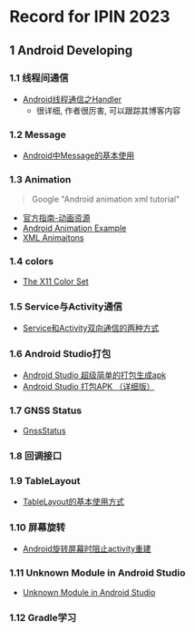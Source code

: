 # Record for IPIN 2023

## 1 Android Developing

### 1.1 线程间通信

- [Android线程通信之Handler](https://blog.csdn.net/xiao_nian/article/details/81011361?spm=1001.2014.3001.5506)
    - 很详细, 作者很厉害, 可以跟踪其博客内容
    
### 1.2 Message

- [Android中Message的基本使用](https://blog.csdn.net/weixin_43778720/article/details/88072118)

### 1.3 Animation

>
> Google "Android animation xml tutorial"
> 

- [官方指南-动画资源](https://developer.android.com/guide/topics/resources/animation-resource#Property)
- [Android Animation Example](https://www.digitalocean.com/community/tutorials/android-animation-example)
- [XML Animaitons](https://www.raywenderlich.com/books/android-animations-by-tutorials/v1.0/chapters/3-xml-animations)

### 1.4 colors

- [The X11 Color Set](http://cng.seas.rochester.edu/CNG/docs/x11color.html)

### 1.5 Service与Activity通信

- [Service和Activity双向通信的两种方式](https://github.com/gitEkko/MyApplication)

### 1.6 Android Studio打包

- [Android Studio 超级简单的打包生成apk](https://blog.csdn.net/woaichimahua/article/details/54427528)
- [Android Studio 打包APK （详细版）](https://blog.csdn.net/qq_38436214/article/details/112288954)

### 1.7 GNSS Status

- [GnssStatus](https://developer.android.com/reference/android/location/GnssStatus)

### 1.8 回调接口

### 1.9 TableLayout

- [TableLayout的基本使用方式](https://blog.csdn.net/BASIC_DU/article/details/73441167)

### 1.10 屏幕旋转

- [Android旋转屏幕时阻止activity重建](https://blog.csdn.net/u011421608/article/details/50883665)

### 1.11 Unknown Module in Android Studio

- [Unknown Module in Android Studio](https://stackoverflow.com/questions/71769500/unknown-module-in-android-studio)

### 1.12 Gradle学习

